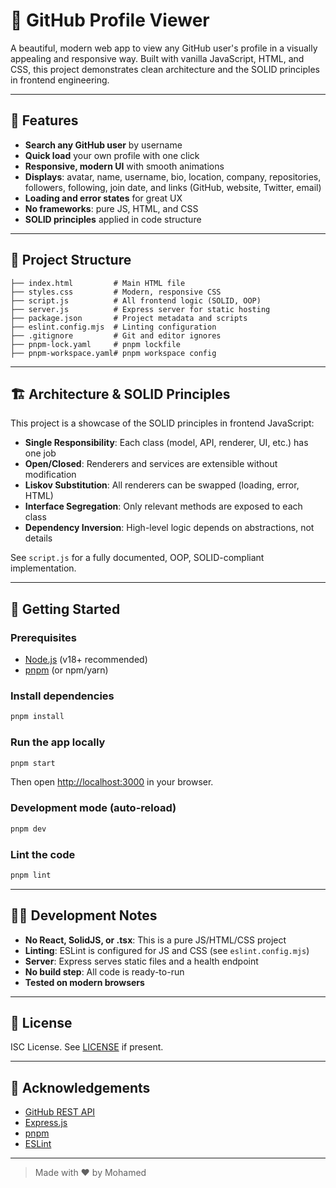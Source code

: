 # 🚀 GitHub Profile Viewer

A beautiful, modern web app to view any GitHub user's profile in a visually appealing and responsive way. Built with vanilla JavaScript, HTML, and CSS, this project demonstrates clean architecture and the SOLID principles in frontend engineering.

---

## 🌟 Features

- **Search any GitHub user** by username
- **Quick load** your own profile with one click
- **Responsive, modern UI** with smooth animations
- **Displays**: avatar, name, username, bio, location, company, repositories, followers, following, join date, and links (GitHub, website, Twitter, email)
- **Loading and error states** for great UX
- **No frameworks**: pure JS, HTML, and CSS
- **SOLID principles** applied in code structure

---

## 📂 Project Structure

```
├── index.html         # Main HTML file
├── styles.css         # Modern, responsive CSS
├── script.js          # All frontend logic (SOLID, OOP)
├── server.js          # Express server for static hosting
├── package.json       # Project metadata and scripts
├── eslint.config.mjs  # Linting configuration
├── .gitignore         # Git and editor ignores
├── pnpm-lock.yaml     # pnpm lockfile
├── pnpm-workspace.yaml# pnpm workspace config
```

---

## 🏗️ Architecture & SOLID Principles

This project is a showcase of the SOLID principles in frontend JavaScript:

- **Single Responsibility**: Each class (model, API, renderer, UI, etc.) has one job
- **Open/Closed**: Renderers and services are extensible without modification
- **Liskov Substitution**: All renderers can be swapped (loading, error, HTML)
- **Interface Segregation**: Only relevant methods are exposed to each class
- **Dependency Inversion**: High-level logic depends on abstractions, not details

See `script.js` for a fully documented, OOP, SOLID-compliant implementation.

---

## 🚦 Getting Started

### Prerequisites

- [Node.js](https://nodejs.org/) (v18+ recommended)
- [pnpm](https://pnpm.io/) (or npm/yarn)

### Install dependencies

```sh
pnpm install
```

### Run the app locally

```sh
pnpm start
```

Then open [http://localhost:3000](http://localhost:3000) in your browser.

### Development mode (auto-reload)

```sh
pnpm dev
```

### Lint the code

```sh
pnpm lint
```

---

## 🧑‍💻 Development Notes

- **No React, SolidJS, or .tsx**: This is a pure JS/HTML/CSS project
- **Linting**: ESLint is configured for JS and CSS (see `eslint.config.mjs`)
- **Server**: Express serves static files and a health endpoint
- **No build step**: All code is ready-to-run
- **Tested on modern browsers**

---

## 📜 License

ISC License. See [LICENSE](LICENSE) if present.

---

## 🙏 Acknowledgements

- [GitHub REST API](https://docs.github.com/en/rest)
- [Express.js](https://expressjs.com/)
- [pnpm](https://pnpm.io/)
- [ESLint](https://eslint.org/)

---

> Made with ❤️ by Mohamed
